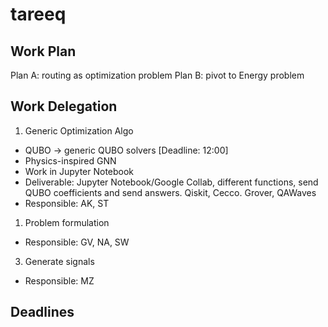 # tareeq

## Work Plan

Plan A: routing as optimization problem
Plan B: pivot to Energy problem

## Work Delegation

1. Generic Optimization Algo

- QUBO -> generic QUBO solvers [Deadline: 12:00]
- Physics-inspired GNN
- Work in Jupyter Notebook
- Deliverable: Jupyter Notebook/Google Collab, different functions, send QUBO coefficients and send answers. Qiskit, Cecco. Grover, QAWaves
- Responsible: AK, ST

1. Problem formulation

- Responsible: GV, NA, SW

3. Generate signals

- Responsible: MZ

## Deadlines
